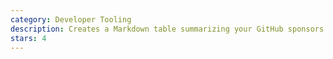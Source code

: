 ```yaml
---
category: Developer Tooling
description: Creates a Markdown table summarizing your GitHub sponsors.
stars: 4
---
```

